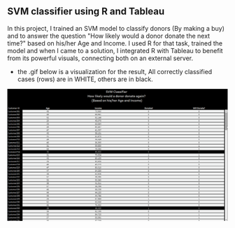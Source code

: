 ## SVM classifier using R and Tableau
In this project, I trained an SVM model to classify donors (By making a buy) and to answer the question "How likely would a donor donate the next time?" based on his/her Age and Income.
I used R for that task, trained the model and when I came to a solution, I integrated R with Tableau to benefit from its powerful visuals, connecting both on an external server.

* the .gif below is a visualization for the result, All correctly classified cases (rows) are in WHITE, others are in black. <br>

![](project/SVM.gif)
